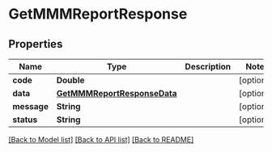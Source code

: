 # GetMMMReportResponse

## Properties
Name | Type | Description | Notes
------------ | ------------- | ------------- | -------------
**code** | **Double** |  | [optional] 
**data** | [**GetMMMReportResponseData**](GetMMMReportResponseData.md) |  | [optional] 
**message** | **String** |  | [optional] 
**status** | **String** |  | [optional] 

[[Back to Model list]](../README.md#documentation-for-models) [[Back to API list]](../README.md#documentation-for-api-endpoints) [[Back to README]](../README.md)


